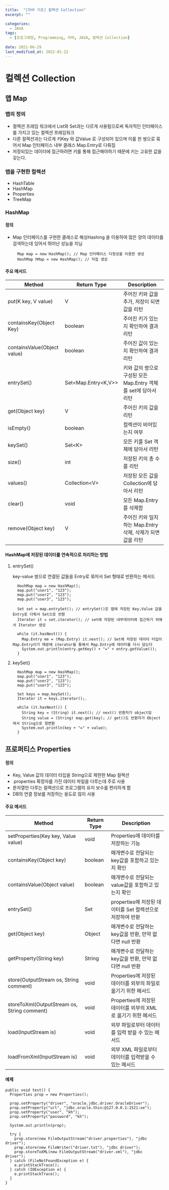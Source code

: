 ```yaml
---
title:  "[자바 기초] 컬렉션 Collection"
excerpt: ""

categories:
  - JAVA
tags:
  - [프로그래밍, Programming, 자바, JAVA, 컬렉션 Collection]
 
date: 2021-06-29
last_modified_at: 2022-01-22
---
```


# 컬렉션 Collection

## 맵 Map

### 맵의 정의
- 컬렉션 프레임 워크에서 List와 Set과는 다르게 사용됨으로써 독자적인 인터페이스를 가지고 있는 컬렉션 프레임워크
- 다른 컬렉션과는 다르게 키Key 와 값Value 로 구성되어 있으며 이를 한 쌍으로 묶어서 Map 인터페이스 내부 클래스 Map.Entry로 다뤄짐
- 저장되있는 데이터에 접근하려면 키를 통해 접근해야하기 때문에 키는 고유한 값을 갖는다.

### 맵을 구현한 컬렉션
- HashTable
- HashMap
- Properties
- TreeMap

### HashMap

#### 정의
  - Map 인터페이스를 구현한 클래스로 해싱Hashing 을 이용하여 많은 양의 데이터를 검색하는데 있어서 뛰어난 성능을 지님
    ```
      Map map = new HashMap(); // Map 인터페이스 다형성을 이용한 생성
      HashMap hMap = new HashMap(); // 직접 생성
    ```

#### 주요 메서드

|Method                     |Return Type            |Description|
|---------------------------|-----------------------|-----------|
|put(K key, V value)        |V                      |주어진 키와 값을 추가, 저장이 되면 값을 리턴|
|containsKey(Object Key)    |boolean                |주어진 키가 있는지 확인하여 결과 리턴|
|containsValue(Object value)|boolean                |주어진 값이 있는지 확인하여 결과 리턴|
|entrySet()                 |Set\<Map.Entry\<K,V\>\>|키와 값의 쌍으로 구성된 모든 Map.Entry 객체를 set에 담아서 리턴|
|get(Object key)            |V                      |주어진 키의 값을 리턴|
|isEmpty()                  |boolean                |컬렉션이 비어있는지 여부|
|keySet()                   |Set\<K\>               |모든 키를 Set 객체에 담아서 리턴|
|size()                     |int                    |저장된 키의 총 수를 리턴|
|values()                   |Collection\<V\>        |저장된 모든 값을 Collection에 담아서 리턴|
|clear()                    |void                   |모든 Map.Entry를 삭제함|
|remove(Object key)         |V                      |주어진 키와 일치하는 Map.Entry 삭제, 삭제가 되면 값을 리턴|
  
#### HashMap에 저장된 데이터를 연속적으로 처리하는 방법
  1. entrySet()
  
      key-value 쌍으로 연결된 값들을 Entry로 묶어서 Set 형태로 반환하는 메서드
      ```
        HashMap map = new HashMap();
        map.put("user1", "123");
        map.put("user2", "123");
        map.put("user3", "123");
  
        Set set = map.entrySet(); // entrySet()은 맵에 저장된 Key,Value 값을 Entry로 다뤄서 Set으로 반환
        Iterator it = set.iterator(); // set에 저장된 내부데이터에 접근하기 위해서 Iterator 생성
        
        while (it.hasNext()) {
          Map.Entry me = (Map.Entry) it.next(); // Set에 저장된 데이터 타입이 Map.Entry이기 때문에 iterator을 통해서 Map.Entry에 데이터를 다시 담는다
          System.out.println(entry.getKey() + "=" + entry.getValue());
        }
      ```
  
  2. keySet()
  
      ```
        HashMap map = new HashMap();
        map.put("user1", "123");
        map.put("user2", "123");
        map.put("user3", "123");

        Set keys = map.keySet();
        Iterator it = keys.iterator();.

        while (it.hasNext()) {
          String key = (String) it.next(); // next() 반환자가 object임
          String value = (String) map.get(key); // get()도 반환자가 Object 여서 String으로 형변환
          System.out.println(key + "=" + value);
        }
      ```
  
## 프로퍼티스 Properties
#### 정의
  - Key, Value 값의 데이터 타입을 String으로 제한한 Map 컬렉션
  - .properties 확장자를 가진 데이터 파일을 다루는데 주로 사용
  - 문자열만 다루는 컬렉션으로 프로그램의 유지 보수를 편리하게 함
  - DB의 연결 정보를 저장하는 용도로 많이 사용

#### 주요 메서드

|Method                                      |Return Type |Description|
|--------------------------------------------|------------|-----------|
|setProperties(Key key, Value value)         |void        |Properties에 데이터를 저장하는 기능|
|containsKey(Object key)                     |boolean     |매개변수로 전달되는 key값을 포함하고 있는지 확인|
|containsValue(Object value)                 |boolean     |매개변수로 전달되는 value값을 포함하고 있는지 확인|
|entrySet()                                  |Set         |properties에 저장된 데이터를 Set 컬렉션으로 저장하여 반환|
|get(Object key)                             |Object      |매개변수로 전달하는 key값을 반환, 만약 없다면 null 반환|
|getProperty(String key)                     |String      |매개변수로 전달하는 key값을 반환, 만약 없다면 null 반환|
|store(OutputStream os, String comment)      |void        |Properties에 저장된 데이터를 외부의 파일로 옮기기 위한 메서드|
|storeToXml(OutputStream os, String comment) |void        |Properties에 저장된 데이터를 외부의 XML로 옮기기 위한 메서드|
|load(InputStream is)                        |void        |외부 파일로부터 데이터를 입력 받을 수 있는 메서드|
|loadFromXml(InputStream is)                 |void        |외부 XML 파일로부터 데이터를 입력받을 수 있는 메서드|

#### 예제
```
public void test() {
  Properties prop = new Properties();

  prop.setProperty("driver", "oracle.jdbc.driver.OracleDriver");
  prop.setProperty("url", "jdbc.oracle.thin:@127.0.0.1:1521:xe");
  prop.setProperty("user", "kh");
  prop.setProperty("password", "kh");

  System.out.println(prop);

  try {
    prop.store(new FileOutputStream("driver.properties"), "jdbc driver");
    prop.store(new FileWriter("driver.txt"), "jdbc driver");
    prop.storeToXML(new FileOutputStream("driver.xml"), "jdbc driver");
  } catch (FileNotFoundException e) {
    e.printStackTrace();
  } catch (IOException e) {
    e.printStackTrace();
  }
}
```
